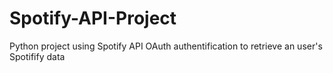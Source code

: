 # Spotify-API-Project
Python project using Spotify API OAuth authentification to retrieve an user's Spotifify data 
